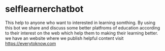 # selflearnerchatbot
This help to anyone who want to interested in learning somthing.
By using this bot we share and discuss some better platfroms of education according to their interest on the web which help them to making their learning better. 
we have an website where we publish helpful content 
visit https://everytoknow.com

